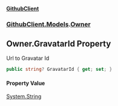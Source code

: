 #### [GithubClient](index 'index')
### [GithubClient.Models](GithubClient.Models 'GithubClient.Models').[Owner](GithubClient.Models.Owner 'GithubClient.Models.Owner')

## Owner.GravatarId Property

Url to Gravatar Id

```csharp
public string? GravatarId { get; set; }
```

#### Property Value
[System.String](https://docs.microsoft.com/en-us/dotnet/api/System.String 'System.String')